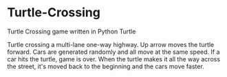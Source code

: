# Turtle-Crossing
Turtle Crossing game written in Python Turtle

Turtle crossing a multi-lane one-way highway. Up arrow moves the turtle forward.
Cars are generated randomly and all move at the same speed.
If a car hits the turtle, game is over.
When the turtle makes it all the way across the street, it's moved back to the beginning and the cars move faster. 
